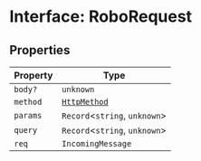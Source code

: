 # Interface: RoboRequest

## Properties

| Property | Type |
| ------ | ------ |
| `body?` | `unknown` |
| `method` | [`HttpMethod`](TypeAlias.HttpMethod.md) |
| `params` | `Record`\<`string`, `unknown`\> |
| `query` | `Record`\<`string`, `unknown`\> |
| `req` | `IncomingMessage` |
